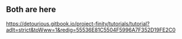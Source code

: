 ## Both are here
https://detourious.gitbook.io/project-finity/tutorials/tutorial?adlt=strict&toWww=1&redig=55536E81C5504F5996A7F352D19FE2C0
